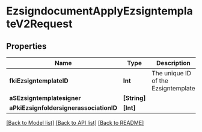 # EzsigndocumentApplyEzsigntemplateV2Request

## Properties
Name | Type | Description | Notes
------------ | ------------- | ------------- | -------------
**fkiEzsigntemplateID** | **Int** | The unique ID of the Ezsigntemplate | 
**aSEzsigntemplatesigner** | **[String]** |  | 
**aPkiEzsignfoldersignerassociationID** | **[Int]** |  | 

[[Back to Model list]](../README.md#documentation-for-models) [[Back to API list]](../README.md#documentation-for-api-endpoints) [[Back to README]](../README.md)


